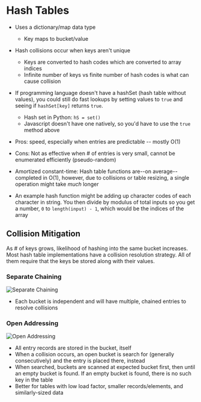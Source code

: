 # Hash Tables

* Uses a dictionary/map data type
  * Key maps to bucket/value
* Hash collisions occur when keys aren't unique
  * Keys are converted to hash codes which are converted to array indices
  * Infinite number of keys vs finite number of hash codes is what can cause collision
* If programming language doesn't have a hashSet (hash table without values), you could still do fast lookups by setting values to `true` and seeing if `hashSet[key]` returns `true`.
  * Hash set in Python: `hS = set()`
  * Javascript doesn't have one natively, so you'd have to use the `true` method above
* Pros: speed, especially when entries are predictable -- mostly O(1)
* Cons: Not as effective when # of entries is very small, cannot be enumerated efficiently (pseudo-random)
* Amortized constant-time: Hash table functions are--on average--completed in O(1), however, due to collisions or table resizing, a single operation might take *much* longer

* An example hash function might be adding up character codes of each character in string. You then divide by modulus of total inputs so you get a number, `0` to `length(input) - 1`, which would be the indices of the array

## Collision Mitigation

As # of keys grows, likelihood of hashing into the same bucket increases. Most hash table implementations have a collision resolution strategy. All of them require that the keys be stored along with their values.

### Separate Chaining

![Separate Chaining](https://upload.wikimedia.org/wikipedia/commons/thumb/d/d0/Hash_table_5_0_1_1_1_1_1_LL.svg/675px-Hash_table_5_0_1_1_1_1_1_LL.svg.png)

* Each bucket is independent and will have multiple, chained entries to resolve collisions

### Open Addressing

![Open Addressing](https://upload.wikimedia.org/wikipedia/commons/thumb/b/bf/Hash_table_5_0_1_1_1_1_0_SP.svg/570px-Hash_table_5_0_1_1_1_1_0_SP.svg.png)

* All entry records are stored in the bucket, itself
* When a collision occurs, an open bucket is search for (generally consecutively) and the entry is placed there, instead
* When searched, buckets are scanned at expected bucket first, then until an empty bucket is found. If an empty bucket is found, there is no such key in the table
* Better for tables with low load factor, smaller records/elements, and similarly-sized data